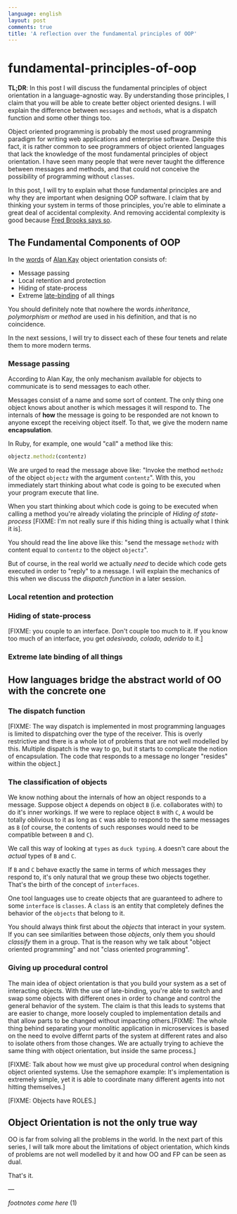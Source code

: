 ```yaml
---
language: english
layout: post
comments: true
title: 'A reflection over the fundamental principles of OOP'
---
```


<p hidden>

# fundamental-principles-of-oop

</p>

**TL;DR**: In this post I will discuss the fundamental principles of object
orientation in a language-agnostic way. By understanding those principles, I
claim that you will be able to create better object oriented designs. I will
explain the difference between `messages` and `methods`, what is a dispatch
function and some other things too.

<p hidden> <span class="underline">excerpt-separator</span> </p>

Object oriented programming is probably the most used programming paradigm for
writing web applications and enterprise software. Despite this fact, it is
rather common to see programmers of object oriented languages that lack the
knowledge of the most fundamental principles of object orientation. I have
seen many people that were never taught the difference between messages and
methods, and that could not conceive the possibility of programming without
`classes`.

In this post, I will try to explain what those fundamental principles are and
why they are important when designing OOP software. I claim that by thinking
your system in terms of those principles, you're able to eliminate a great
deal of accidental complexity. And removing accidental complexity is good
because [Fred Brooks says so](http://www.cs.nott.ac.uk/~cah/G51ISS/Documents/NoSilverBullet.html).

## The Fundamental Components of OOP

In the [words](http://userpage.fu-berlin.de/~ram/pub/pub_jf47ht81Ht/doc_kay_oop_en) of [Alan Kay](http://www.google.com.br/url?sa%3Dt&rct%3Dj&q%3D&esrc%3Ds&source%3Dweb&cd%3D1&cad%3Drja&uact%3D8&ved%3D0CB4QFjAA&url%3Dhttp%253A%252F%252Fen.wikipedia.org%252Fwiki%252FAlan_Kay&ei%3Di8cYVdGNOLj8sASysoDoCA&usg%3DAFQjCNFAbKq6oGgxj1LCaMDGdb4PdpvYbQ&sig2%3DVl2xIc3CmvaTjzEO48L6vw) object orientation consists of:

-   Message passing
-   Local retention and protection
-   Hiding of state-process
-   Extreme [late-binding](http://en.wikipedia.org/wiki/Late_binding) of all things

You should definitely note that nowhere the words *inheritance*,
*polymorphism* or *method* are used in his definition, and that is no
coincidence.

In the next sessions, I will try to dissect each of these four tenets and
relate them to more modern terms.

### Message passing

According to Alan Kay, the only mechanism available for objects to
communicate is to send messages to each other.

Messages consist of a name and some sort of content. The only thing one
object knows about another is which messages it will respond to. The
internals of **how** the message is going to be responded are not known to
anyone except the receiving object itself. To that, we give the modern name
**encapsulation**.

In Ruby, for example, one would "call" a method like this:

```ruby
objectz.methodz(contentz)
```

We are urged to read the message above like: "Invoke the method `methodz` of
the object `objectz` with the argument `contentz`". With this, you
immediately start thinking about what code is going to be executed when your
program execute that line.

When you start thinking about which code is going to be executed when
calling a method you're already violating the principle of *Hiding of
state-process* <span class="underline">[FIXME: I'm not really sure if this hiding thing is actually
what I think it is]</span>.

You should read the line above like this: "send the message `methodz` with
content equal to `contentz` to the object `objectz`".

But of course, in the real world we actually *need* to decide which code
gets executed in order to "reply" to a message. I will explain the mechanics
of this when we discuss the *dispatch function* in a later session.

### Local retention and protection

### Hiding of state-process

[FIXME: you couple to an interface. Don't couple too much to it. If you know
too much of an interface, you get *adesivado, colado, aderido* to it.]

### Extreme late binding of all things

## How languages bridge the abstract world of OO with the concrete one

### The dispatch function

[FIXME: The way dispatch is implemented in most programming languages is
limited to dispatching over the type of the receiver. This is overly
restrictive and there is a whole lot of problems that are not well modelled
by this. Multiple dispatch is the way to go, but it starts to complicate the
notion of encapsulation. The code that responds to a message no longer
"resides" within the object.]

### The classification of objects

We know nothing about the internals of how an object responds to a message.
Suppose object `A` depends on object `B` (i.e. collaborates with) to do it's
inner workings. If we were to replace object `B` with `C`, `A` would be
totally oblivious to it as long as `C` was able to respond to the same
messages as `B` (of course, the contents of such responses would need to be
compatible between `B` and `C`).

We call this way of looking at `types` as `duck typing`. `A` doesn't care
about the *actual* types of `B` and `C`.

If `B` and `C` behave exactly the same in terms of *which* messages they
respond to, it's only natural that we group these two objects together.
That's the birth of the concept of `interfaces`.

One tool languages use to create objects that are guaranteed to adhere to
some `interface` is `classes`. A `class` is an entity that completely
defines the behavior of the `objects` that belong to it.

You should always think first about the *objects* that interact in your
system. If you can see similarities between those *objects*, only them you
should *classify* them in a group. That is the reason why we talk about
"object oriented programming" and not "class oriented programming".

### Giving up procedural control

The main idea of object orientation is that you build your system as a set
of interacting objects. With the use of late-binding, you're able to switch
and swap some objects with different ones in order to change and control the
general behavior of the system. The claim is that this leads to systems that
are easier to change, more loosely coupled to implementation details and
that allow parts to be changed without impacting others.[FIXME: The whole
thing behind separating your monolitic application in microservices is based
on the need to evolve differnt parts of the system at different rates and
also to isolate others from those changes. We are actually trying to achieve
the same thing with object orientation, but inside the same process.]

[FIXME: Talk about how we must give up procedural control when designing
object oriented systems. Use the semaphore example: It's implementation is
extremely simple, yet it is able to coordinate many different agents into
not hitting themselves.]

[FIXME: Objects have ROLES.]

## Object Orientation is not the only true way

OO is far from solving all the problems in the world. In the next part of
this series, I will talk more about the limitations of object orientation,
which kinds of problems are not well modelled by it and how OO and FP can be
seen as dual.

That's it.

&#x2014;

*footnotes come here* (1)
